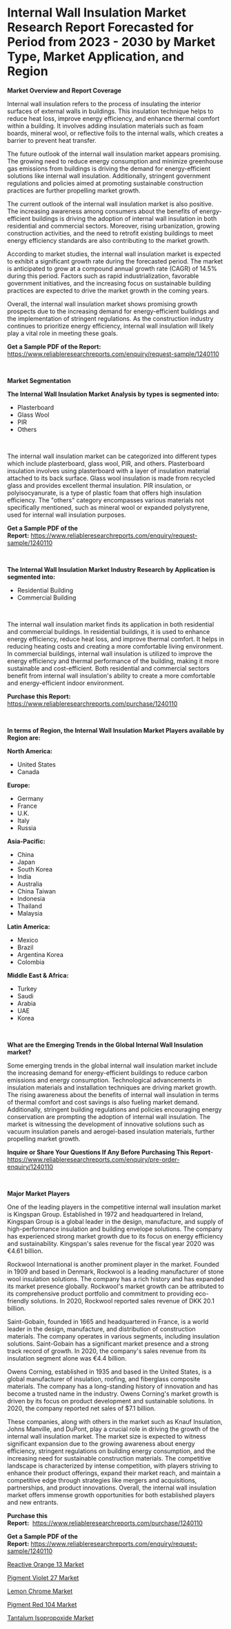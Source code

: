 <p><h1>Internal Wall Insulation Market Research Report Forecasted for Period from 2023 -  2030 by Market Type, Market Application, and Region</h1></p><p><strong>Market Overview and Report Coverage</strong></p>
<p><p>Internal wall insulation refers to the process of insulating the interior surfaces of external walls in buildings. This insulation technique helps to reduce heat loss, improve energy efficiency, and enhance thermal comfort within a building. It involves adding insulation materials such as foam boards, mineral wool, or reflective foils to the internal walls, which creates a barrier to prevent heat transfer.</p><p>The future outlook of the internal wall insulation market appears promising. The growing need to reduce energy consumption and minimize greenhouse gas emissions from buildings is driving the demand for energy-efficient solutions like internal wall insulation. Additionally, stringent government regulations and policies aimed at promoting sustainable construction practices are further propelling market growth.</p><p>The current outlook of the internal wall insulation market is also positive. The increasing awareness among consumers about the benefits of energy-efficient buildings is driving the adoption of internal wall insulation in both residential and commercial sectors. Moreover, rising urbanization, growing construction activities, and the need to retrofit existing buildings to meet energy efficiency standards are also contributing to the market growth.</p><p>According to market studies, the internal wall insulation market is expected to exhibit a significant growth rate during the forecasted period. The market is anticipated to grow at a compound annual growth rate (CAGR) of 14.5% during this period. Factors such as rapid industrialization, favorable government initiatives, and the increasing focus on sustainable building practices are expected to drive the market growth in the coming years.</p><p>Overall, the internal wall insulation market shows promising growth prospects due to the increasing demand for energy-efficient buildings and the implementation of stringent regulations. As the construction industry continues to prioritize energy efficiency, internal wall insulation will likely play a vital role in meeting these goals.</p></p>
<p><strong>Get a Sample PDF of the Report:</strong> <a href="https://www.reliableresearchreports.com/enquiry/request-sample/1240110">https://www.reliableresearchreports.com/enquiry/request-sample/1240110</a></p>
<p>&nbsp;</p>
<p><strong>Market Segmentation</strong></p>
<p><strong>The Internal Wall Insulation Market Analysis by types is segmented into:</strong></p>
<p><ul><li>Plasterboard</li><li>Glass Wool</li><li>PIR</li><li>Others</li></ul></p>
<p>&nbsp;</p>
<p><p>The internal wall insulation market can be categorized into different types which include plasterboard, glass wool, PIR, and others. Plasterboard insulation involves using plasterboard with a layer of insulation material attached to its back surface. Glass wool insulation is made from recycled glass and provides excellent thermal insulation. PIR insulation, or polyisocyanurate, is a type of plastic foam that offers high insulation efficiency. The "others" category encompasses various materials not specifically mentioned, such as mineral wool or expanded polystyrene, used for internal wall insulation purposes.</p></p>
<p><strong>Get a Sample PDF of the Report:</strong>&nbsp;<a href="https://www.reliableresearchreports.com/enquiry/request-sample/1240110">https://www.reliableresearchreports.com/enquiry/request-sample/1240110</a></p>
<p>&nbsp;</p>
<p><strong>The Internal Wall Insulation Market Industry Research by Application is segmented into:</strong></p>
<p><ul><li>Residential Building</li><li>Commercial Building</li></ul></p>
<p>&nbsp;</p>
<p><p>The internal wall insulation market finds its application in both residential and commercial buildings. In residential buildings, it is used to enhance energy efficiency, reduce heat loss, and improve thermal comfort. It helps in reducing heating costs and creating a more comfortable living environment. In commercial buildings, internal wall insulation is utilized to improve the energy efficiency and thermal performance of the building, making it more sustainable and cost-efficient. Both residential and commercial sectors benefit from internal wall insulation's ability to create a more comfortable and energy-efficient indoor environment.</p></p>
<p><strong>Purchase this Report:</strong>&nbsp; <a href="https://www.reliableresearchreports.com/purchase/1240110">https://www.reliableresearchreports.com/purchase/1240110</a></p>
<p>&nbsp;</p>
<p><strong>In terms of Region, the Internal Wall Insulation Market Players available by Region are:</strong></p>
<p>
    <p> <strong> North America: </strong>
        <ul>
            <li>United States</li>
            <li>Canada</li>
        </ul>
        </p> 
    <p> <strong> Europe: </strong>
        <ul>
            <li>Germany</li>
            <li>France</li>
            <li>U.K.</li>
            <li>Italy</li>
            <li>Russia</li>
        </ul>
        </p> 
    <p> <strong> Asia-Pacific: </strong>
        <ul>
            <li>China</li>
            <li>Japan</li>
            <li>South Korea</li>
            <li>India</li>
            <li>Australia</li>
            <li>China Taiwan</li>
            <li>Indonesia</li>
            <li>Thailand</li>
            <li>Malaysia</li>
        </ul>
        </p> 
    <p> <strong> Latin America: </strong>
        <ul>
            <li>Mexico</li>
            <li>Brazil</li>
            <li>Argentina Korea</li>
            <li>Colombia</li>
        </ul>
        </p> 
    <p> <strong> Middle East & Africa: </strong>
        <ul>
            <li>Turkey</li>
            <li>Saudi</li>
            <li>Arabia</li>
            <li>UAE</li>
            <li>Korea</li>
        </ul>
    </p>
    </p>
<p>&nbsp;</p>
<p><strong>What are the Emerging Trends in the Global Internal Wall Insulation market?</strong></p>
<p><p>Some emerging trends in the global internal wall insulation market include the increasing demand for energy-efficient buildings to reduce carbon emissions and energy consumption. Technological advancements in insulation materials and installation techniques are driving market growth. The rising awareness about the benefits of internal wall insulation in terms of thermal comfort and cost savings is also fueling market demand. Additionally, stringent building regulations and policies encouraging energy conservation are prompting the adoption of internal wall insulation. The market is witnessing the development of innovative solutions such as vacuum insulation panels and aerogel-based insulation materials, further propelling market growth.</p></p>
<p><strong>Inquire or Share Your Questions If Any Before Purchasing This Report</strong>- <a href="https://www.reliableresearchreports.com/enquiry/pre-order-enquiry/1240110">https://www.reliableresearchreports.com/enquiry/pre-order-enquiry/1240110</a></p>
<p>&nbsp;</p>
<p><strong>Major Market Players</strong></p>
<p><p>One of the leading players in the competitive internal wall insulation market is Kingspan Group. Established in 1972 and headquartered in Ireland, Kingspan Group is a global leader in the design, manufacture, and supply of high-performance insulation and building envelope solutions. The company has experienced strong market growth due to its focus on energy efficiency and sustainability. Kingspan's sales revenue for the fiscal year 2020 was €4.61 billion.</p><p>Rockwool International is another prominent player in the market. Founded in 1909 and based in Denmark, Rockwool is a leading manufacturer of stone wool insulation solutions. The company has a rich history and has expanded its market presence globally. Rockwool's market growth can be attributed to its comprehensive product portfolio and commitment to providing eco-friendly solutions. In 2020, Rockwool reported sales revenue of DKK 20.1 billion.</p><p>Saint-Gobain, founded in 1665 and headquartered in France, is a world leader in the design, manufacture, and distribution of construction materials. The company operates in various segments, including insulation solutions. Saint-Gobain has a significant market presence and a strong track record of growth. In 2020, the company's sales revenue from its insulation segment alone was €4.4 billion.</p><p>Owens Corning, established in 1935 and based in the United States, is a global manufacturer of insulation, roofing, and fiberglass composite materials. The company has a long-standing history of innovation and has become a trusted name in the industry. Owens Corning's market growth is driven by its focus on product development and sustainable solutions. In 2020, the company reported net sales of $7.1 billion.</p><p>These companies, along with others in the market such as Knauf Insulation, Johns Manville, and DuPont, play a crucial role in driving the growth of the internal wall insulation market. The market size is expected to witness significant expansion due to the growing awareness about energy efficiency, stringent regulations on building energy consumption, and the increasing need for sustainable construction materials. The competitive landscape is characterized by intense competition, with players striving to enhance their product offerings, expand their market reach, and maintain a competitive edge through strategies like mergers and acquisitions, partnerships, and product innovations. Overall, the internal wall insulation market offers immense growth opportunities for both established players and new entrants.</p></p>
<p><strong>Purchase this Report:</strong>&nbsp;&nbsp;<a href="https://www.reliableresearchreports.com/purchase/1240110">https://www.reliableresearchreports.com/purchase/1240110</a></p>
<p></p>
<p><strong>Get a Sample PDF of the Report:</strong>&nbsp;<a href="https://www.reliableresearchreports.com/enquiry/request-sample/1240110">https://www.reliableresearchreports.com/enquiry/request-sample/1240110</a></p>
<p><p><a href="https://github.com/rahu1503/Market-Research-Report-List-1/blob/main/reactive-orange-13-market.md">Reactive Orange 13 Market</a></p><p><a href="https://github.com/dzharov81/Market-Research-Report-List-1/blob/main/pigment-violet-27-market.md">Pigment Violet 27 Market</a></p><p><a href="https://github.com/ambrozg/Market-Research-Report-List-1/blob/main/lemon-chrome-market.md">Lemon Chrome Market</a></p><p><a href="https://github.com/gshchiplitsov/Market-Research-Report-List-1/blob/main/pigment-red-104-market.md">Pigment Red 104 Market</a></p><p><a href="https://github.com/scarol104/Market-Research-Report-List-1/blob/main/tantalum-isopropoxide-market.md">Tantalum Isopropoxide Market</a></p></p>